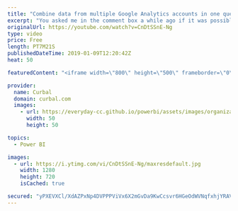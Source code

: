 ```yaml
---
title: "Combine data from multiple Google Analytics accounts in one query with Power BI"
excerpt: "You asked me in the comment box a while ago if it was possible to combine data from multiple Google Analytics accounts in just one query and in today's video, we are going to do just that.  The download file is #43, go and grab it in the download center!  Here you can download all the pbix files: https://curbal.com/donwload-center"
originalUrl: https://youtube.com/watch?v=CnDtSSnE-Ng
type: video
price: Free
length: PT7M21S
publishedDateTime: 2019-01-09T12:20:42Z
heat: 50

featuredContent: "<iframe width=\"800\" height=\"500\" frameborder=\"0\" src=\"https://www.youtube.com/embed/CnDtSSnE-Ng\" allow=\"accelerometer; autoplay; encrypted-media; gyroscope; picture-in-picture\" allowfullscreen></iframe>"

provider:
  name: Curbal
  domain: curbal.com
  images:
    - url: https://everyday-cc.github.io/powerbi/assets/images/organizations/curbal.com-50x50.jpg
      width: 50
      height: 50

topics:
  - Power BI

images:
  - url: https://i.ytimg.com/vi/CnDtSSnE-Ng/maxresdefault.jpg
    width: 1280
    height: 720
    isCached: true

secured: "yPXEVXCl/XdAZPxNp4DVPPPViVx6X2mGvDa9KwCcsvr6HGeOdWVNqfxhjYRAVcspezYngfVegsHX3KKgZ8tzWi0bx0Wj23QAYsWfJjLW9dc44JYeyyJ6PFViJEY/4GwdCla1joK5vaOd8lWwNCu0YVLsf8otcok/VzzX+J32Pp85kvFbyohUkUeUzmxBoxuMtKUWvihFGiZHc2c826B7REYuK8R7RyNZkYmtMPe79Z1HkVfKY52kUkuIx6TvFrKCOni5fbz/yQYOcK7zn+KWqOqey5vgK5r3MadJK1/5S1kOQ5E70BQF3jyw1/JtTkLi3C8OqF8wet9WYdY7/8sGCtqxdQIUqHemtfxXtJ06GG7HId63sRNbiu8f4B2QXtTBDdyNTWCF7VQc4HUXECAWtIRuGVxAGaqbHE5A2+uM39U=;EeupQ2guRGmkXD2fL/CcWQ=="
---
```


